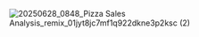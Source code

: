 
![20250628_0848_Pizza Sales Analysis_remix_01jyt8jc7mf1q922dkne3p2ksc (2)](https://github.com/user-attachments/assets/e6d05f38-c568-4868-97f5-73c84ccce576)
